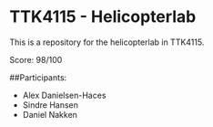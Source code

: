 # TTK4115 - Helicopterlab
This is a repository for the helicopterlab in TTK4115.

Score: 98/100

##Participants:
-  Alex Danielsen-Haces
-  Sindre Hansen
-  Daniel Nakken
